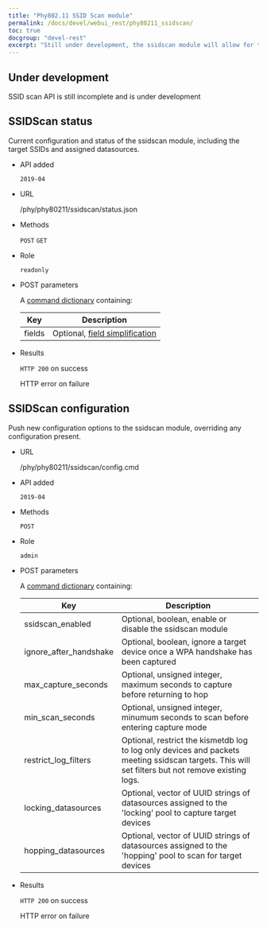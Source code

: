 ```yaml
---
title: "Phy802.11 SSID Scan module"
permalink: /docs/devel/webui_rest/phy80211_ssidscan/
toc: true
docgroup: "devel-rest"
excerpt: "Still under development, the ssidscan module will allow for targetting devices by SSID and automatically searching for behavior."
---
```


## Under development

SSID scan API is still incomplete and is under development

## SSIDScan status

Current configuration and status of the ssidscan module, including the target SSIDs and assigned datasources.

* API added

    `2019-04`

* URL 

    /phy/phy80211/ssidscan/status.json

* Methods 

    `POST` `GET`

* Role

    `readonly`

* POST parameters 

    A [command dictionary](/docs/devel/webui_rest/commands/) containing:

    | Key    | Description                                                                             |
    | ---    | -----------                                                                             |
    | fields | Optional, [field simplification](/docs/devel/webui_rest/commands/#field-specifications) |

* Results 

    `HTTP 200` on success

    HTTP error on failure

## SSIDScan configuration

Push new configuration options to the ssidscan module, overriding any configuration present.

* URL 

    /phy/phy80211/ssidscan/config.cmd

* API added 

    `2019-04`

* Methods 

    `POST` 

* Role

    `admin`

* POST parameters 

    A [command dictionary](/docs/devel/webui_rest/commands/) containing:

    | Key                    | Description                                                                                                                                        |
    | ---                    | -----------                                                                                                                                        |
    | ssidscan_enabled       | Optional, boolean, enable or disable the ssidscan module                                                                                           |
    | ignore_after_handshake | Optional, boolean, ignore a target device once a WPA handshake has been captured                                                                   |
    | max_capture_seconds    | Optional, unsigned integer, maximum seconds to capture before returning to hop                                                                     |
    | min_scan_seconds       | Optional, unsigned integer, minumum seconds to scan before entering capture mode                                                                   |
    | restrict_log_filters   | Optional, restrict the kismetdb log to log only devices and packets meeting ssidscan targets.  This will set filters but not remove existing logs. |
    | locking_datasources    | Optional, vector of UUID strings of datasources assigned to the 'locking' pool to capture target devices                                           |
    | hopping_datasources    | Optional, vector of UUID strings of datasources assigned to the 'hopping' pool to scan for target devices                                          |

* Results

    `HTTP 200` on success

    HTTP error on failure

